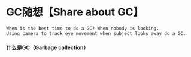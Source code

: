 # GC随想【Share about GC】

```
When is the best time to do a GC? When nobody is looking. 
Using camera to track eye movement when subject looks away do a GC.
```

#### 什么是GC（Garbage collection）
